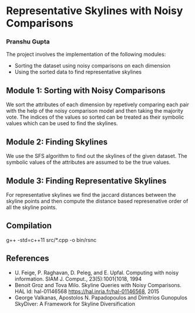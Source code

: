 # Representative Skylines with Noisy Comparisons
### Pranshu Gupta

The project involves the implementation of the following modules:
* Sorting the dataset using noisy comparisons on each dimension
* Using the sorted data to find representative skylines

## Module 1: Sorting with Noisy Comparisons
We sort the attributes of each dimension by repetively comparing each pair with the help of the 
noisy comparison model and then taking the majority vote.
The indices of the values so sorted can be treated as their symbolic values which can be used to find the skylines.

## Module 2: Finding Skylines
We use the SFS algorithm to find out the skylines of the given dataset. The symbolic values of the attributes are assumed 
to be the true values. 

## Module 3: Finding Representative Skylines
For representative skylines we find the jaccard distances between the skyline points and then compute the 
distance based represenative order of all the skyline points.

## Compilation
g++ -std=c++11 src/*.cpp -o bin/rsnc

## References
* U. Feige, P. Raghavan, D. Peleg, and E. Upfal. Computing with noisy information. SIAM J. Comput., 23(5):1001{1018, 1994
* Benoit Groz and Tova Milo. Skyline Queries with Noisy Comparisons. HAL Id: hal-01146568 https://hal.inria.fr/hal-01146568, 2015
* George Valkanas, Apostolos N. Papadopoulos and Dimitrios Gunopulos SkyDiver: A Framework for Skyline Diversification
